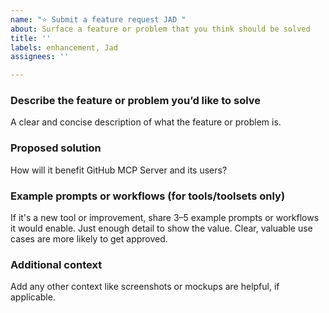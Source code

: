 ```yaml
---
name: "⭐ Submit a feature request JAD "
about: Surface a feature or problem that you think should be solved
title: ''
labels: enhancement, Jad
assignees: ''

---
```


### Describe the feature or problem you’d like to solve

A clear and concise description of what the feature or problem is.

### Proposed solution

How will it benefit GitHub MCP Server and its users?

### Example prompts or workflows (for tools/toolsets only)

If it's a new tool or improvement, share 3–5 example prompts or workflows it would enable. Just enough detail to show the value. Clear, valuable use cases are more likely to get approved.

### Additional context

Add any other context like screenshots or mockups are helpful, if applicable.
